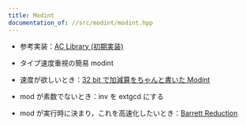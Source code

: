 ```yaml
---
title: Modint
documentation_of: //src/modint/modint.hpp
---
```

- 参考実装：[AC Library (初期実装)](https://github.com/atcoder/ac-library/blob/8250de484ae0ab597391db58040a602e0dc1a419/atcoder/convolution.hpp)

- タイプ速度重視の簡易 modint
- 速度が欲しいとき：[32 bit で加減算をちゃんと書いた Modint](../extra/modint_fast.hpp)
- mod が素数でないとき：inv を extgcd にする
- mod が実行時に決まり，これを高速化したいとき：[Barrett Reduction](./BarrettReduction.hpp)
